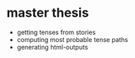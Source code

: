 # master thesis

* getting tenses from stories
* computing most probable tense paths
* generating html-outputs
